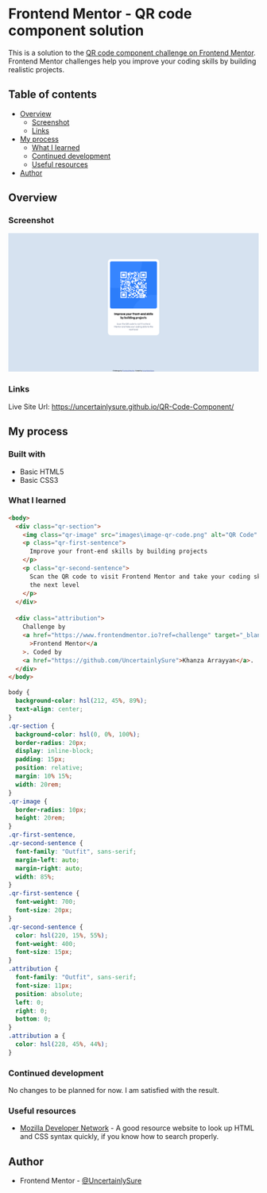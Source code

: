 # Frontend Mentor - QR code component solution

This is a solution to the [QR code component challenge on Frontend Mentor](https://www.frontendmentor.io/challenges/qr-code-component-iux_sIO_H). Frontend Mentor challenges help you improve your coding skills by building realistic projects.

## Table of contents

- [Overview](#overview)
  - [Screenshot](#screenshot)
  - [Links](#links)
- [My process](#my-process)
  - [What I learned](#what-i-learned)
  - [Continued development](#continued-development)
  - [Useful resources](#useful-resources)
- [Author](#author)

## Overview

### Screenshot

![](screenshot-qr-code-component.png)

### Links

Live Site Url: https://uncertainlysure.github.io/QR-Code-Component/

## My process

### Built with

- Basic HTML5
- Basic CSS3

### What I learned

```html
<body>
  <div class="qr-section">
    <img class="qr-image" src="images\image-qr-code.png" alt="QR Code" />
    <p class="qr-first-sentence">
      Improve your front-end skills by building projects
    </p>
    <p class="qr-second-sentence">
      Scan the QR code to visit Frontend Mentor and take your coding skills to
      the next level
    </p>
  </div>

  <div class="attribution">
    Challenge by
    <a href="https://www.frontendmentor.io?ref=challenge" target="_blank"
      >Frontend Mentor</a
    >. Coded by
    <a href="https://github.com/UncertainlySure">Khanza Arrayyan</a>.
  </div>
</body>
```

```css
body {
  background-color: hsl(212, 45%, 89%);
  text-align: center;
}
.qr-section {
  background-color: hsl(0, 0%, 100%);
  border-radius: 20px;
  display: inline-block;
  padding: 15px;
  position: relative;
  margin: 10% 15%;
  width: 20rem;
}
.qr-image {
  border-radius: 10px;
  height: 20rem;
}
.qr-first-sentence,
.qr-second-sentence {
  font-family: "Outfit", sans-serif;
  margin-left: auto;
  margin-right: auto;
  width: 85%;
}
.qr-first-sentence {
  font-weight: 700;
  font-size: 20px;
}
.qr-second-sentence {
  color: hsl(220, 15%, 55%);
  font-weight: 400;
  font-size: 15px;
}
.attribution {
  font-family: "Outfit", sans-serif;
  font-size: 11px;
  position: absolute;
  left: 0;
  right: 0;
  bottom: 0;
}
.attribution a {
  color: hsl(228, 45%, 44%);
}
```

### Continued development

No changes to be planned for now. I am satisfied with the result.

### Useful resources

- [Mozilla Developer Network](https://developer.mozilla.org/en-US/) - A good resource website to look up HTML and CSS syntax quickly, if you know how to search properly.

## Author

- Frontend Mentor - [@UncertainlySure](https://www.frontendmentor.io/profile/UncertainlySure)
